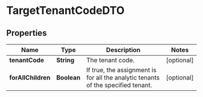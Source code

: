 

# TargetTenantCodeDTO


## Properties

| Name | Type | Description | Notes |
|------------ | ------------- | ------------- | -------------|
|**tenantCode** | **String** | The tenant code. |  [optional] |
|**forAllChildren** | **Boolean** | If true, the assignment is for all the analytic tenants of the specified tenant. |  [optional] |



